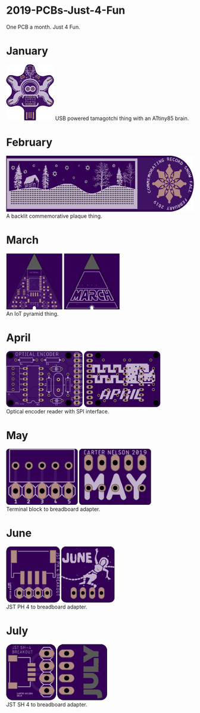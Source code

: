 # 2019-PCBs-Just-4-Fun
One PCB a month. Just 4 Fun.

# January
<img src="./01-JAN/doc/jan_pcb_front.png" height=150px/>
USB powered tamagotchi thing with an ATtiny85 brain.

# February
<img src="./02-FEB/doc/feb_pcb_front.png" height=150px/>
A backlit commemorative plaque thing.

# March
<img src="./03-MAR/doc/mar_pcb_front.png" height=150px/> <img src="./03-MAR/doc/mar_pcb_back.png" height=150px/><br/>
An IoT pyramid thing.

# April
<img src="./04-APR/doc/apr_pcb_front.png" height=150px/> <img src="./04-APR/doc/apr_pcb_back.png" height=150px/><br/>
Optical encoder reader with SPI interface.

# May
<img src="./05-MAY/doc/may_pcb_front.png" height=150px/> <img src="./05-MAY/doc/may_pcb_back.png" height=150px/><br/>
Terminal block to breadboard adapter.

# June
<img src="./06-JUN/doc/jun_pcb_front.png" height=150px/> <img src="./06-JUN/doc/jun_pcb_back.png" height=150px/><br/>
JST PH 4 to breadboard adapter.

# July
<img src="./07-JUL/doc/jul_pcb_front.png" height=150px/> <img src="./07-JUL/doc/jul_pcb_back.png" height=150px/><br/>
JST SH 4 to breadboard adapter.
